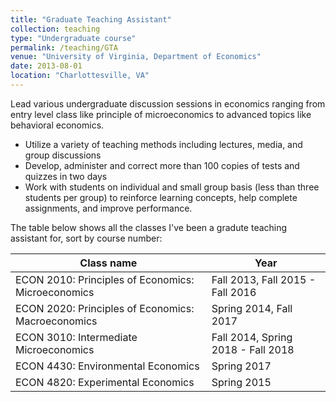 ```yaml
---
title: "Graduate Teaching Assistant"
collection: teaching
type: "Undergraduate course"
permalink: /teaching/GTA
venue: "University of Virginia, Department of Economics"
date: 2013-08-01
location: "Charlottesville, VA"
---
```


Lead various undergraduate discussion sessions in economics ranging from entry level class like principle of microeconomics to advanced topics like behavioral economics.  

* Utilize a variety of teaching methods including lectures, media, and group discussions
* Develop, administer and correct more than 100 copies of tests and quizzes in two days
* Work with students on individual and small group basis (less than three students per group) to reinforce learning concepts, help complete assignments, and improve performance. 

The table below shows all the classes I've been a gradute teaching assistant for, sort by course number:

|Class name | Year |
|---|---|
|ECON 2010: Principles of Economics: Microeconomics | Fall 2013, Fall 2015 - Fall 2016|
|ECON 2020: Principles of Economics: Macroeconomics | Spring 2014, Fall 2017|
|ECON 3010: Intermediate Microeconomics | Fall 2014, Spring 2018 - Fall 2018|
|ECON 4430: Environmental Economics | Spring 2017|
|ECON 4820: Experimental Economics | Spring 2015|
 
